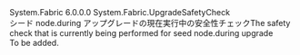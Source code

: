 <Type Name="SeedNodeUpgradeSafetyCheck" FullName="System.Fabric.SeedNodeUpgradeSafetyCheck">
  <TypeSignature Language="C#" Value="public sealed class SeedNodeUpgradeSafetyCheck : System.Fabric.UpgradeSafetyCheck" />
  <TypeSignature Language="ILAsm" Value=".class public auto ansi sealed beforefieldinit SeedNodeUpgradeSafetyCheck extends System.Fabric.UpgradeSafetyCheck" />
  <TypeSignature Language="DocId" Value="T:System.Fabric.SeedNodeUpgradeSafetyCheck" />
  <TypeSignature Language="VB.NET" Value="Public NotInheritable Class SeedNodeUpgradeSafetyCheck&#xA;Inherits UpgradeSafetyCheck" />
  <TypeSignature Language="F#" Value="type SeedNodeUpgradeSafetyCheck = class&#xA;    inherit UpgradeSafetyCheck" />
  <AssemblyInfo>
    <AssemblyName>System.Fabric</AssemblyName>
    <AssemblyVersion>6.0.0.0</AssemblyVersion>
  </AssemblyInfo>
  <Base>
    <BaseTypeName>System.Fabric.UpgradeSafetyCheck</BaseTypeName>
  </Base>
  <Interfaces />
  <Docs>
    <summary>
      <para><span data-ttu-id="30ac8-101">シード node.during アップグレードの現在実行中の安全性チェック</span><span class="sxs-lookup"><span data-stu-id="30ac8-101">The safety check that is currently being performed for seed node.during upgrade</span></span> </para>
    </summary>
    <remarks>To be added.</remarks>
  </Docs>
  <Members />
</Type>